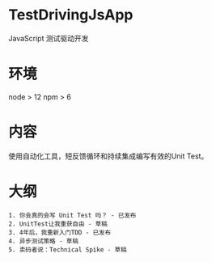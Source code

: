 # TestDrivingJsApp
JavaScript 测试驱动开发

# 环境
node > 12
npm > 6

# 内容
使用自动化工具，短反馈循环和持续集成编写有效的Unit Test。

# 大纲
    1. 你会真的会写 Unit Test 吗？ - 已发布
    2. UnitTest让我重获自由 - 草稿
    3. 4年后，我重新入门TDD - 已发布
    4. 异步测试策略 - 草稿
    5. 卖码者说：Technical Spike - 草稿
